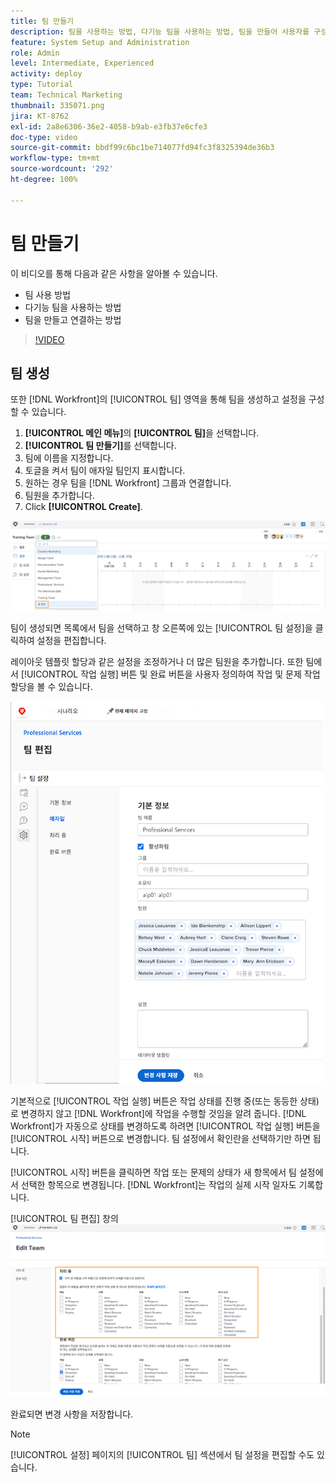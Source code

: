 ```yaml
---
title: 팀 만들기
description: 팀을 사용하는 방법, 다기능 팀을 사용하는 방법, 팀을 만들어 사용자를 구성하고 권한을 부여하는 방법을 알아봅니다.
feature: System Setup and Administration
role: Admin
level: Intermediate, Experienced
activity: deploy
type: Tutorial
team: Technical Marketing
thumbnail: 335071.png
jira: KT-8762
exl-id: 2a8e6306-36e2-4058-b9ab-e3fb37e6cfe3
doc-type: video
source-git-commit: bbdf99c6bc1be714077fd94fc3f8325394de36b3
workflow-type: tm+mt
source-wordcount: '292'
ht-degree: 100%

---
```


# 팀 만들기

이 비디오를 통해 다음과 같은 사항을 알아볼 수 있습니다.

* 팀 사용 방법
* 다기능 팀을 사용하는 방법
* 팀을 만들고 연결하는 방법

>[!VIDEO](https://video.tv.adobe.com/v/3432883/?quality=12&learn=on&enablevpops=1&captions=kor)

## 팀 생성

또한 [!DNL Workfront]의 [!UICONTROL 팀] 영역을 통해 팀을 생성하고 설정을 구성할 수 있습니다.

1. **[!UICONTROL 메인 메뉴]**&#x200B;의 **[!UICONTROL 팀]**&#x200B;을 선택합니다.
1. **[!UICONTROL 팀 만들기]**&#x200B;를 선택합니다.
1. 팀에 이름을 지정합니다.
1. 토글을 켜서 팀이 애자일 팀인지 표시합니다.
1. 원하는 경우 팀을 [!DNL Workfront] 그룹과 연결합니다.
1. 팀원을 추가합니다.
1. Click **[!UICONTROL Create]**.

![[!UICONTROL 팀] 페이지의 팀 메뉴](assets/admin-fund-create-team.png)

팀이 생성되면 목록에서 팀을 선택하고 창 오른쪽에 있는 [!UICONTROL 팀 설정]을 클릭하여 설정을 편집합니다.

레이아웃 템플릿 할당과 같은 설정을 조정하거나 더 많은 팀원을 추가합니다. 또한 팀에서 [!UICONTROL 작업 실행] 버튼 및 완료 버튼을 사용자 정의하여 작업 및 문제 작업 할당을 볼 수 있습니다.

![[!UICONTROL 팀 편집] 창](assets/admin-fund-team-settings.png)

기본적으로 [!UICONTROL 작업 실행] 버튼은 작업 상태를 진행 중(또는 동등한 상태)로 변경하지 않고 [!DNL Workfront]에 작업을 수행할 것임을 알려 줍니다. [!DNL Workfront]가 자동으로 상태를 변경하도록 하려면 [!UICONTROL 작업 실행] 버튼을 [!UICONTROL 시작] 버튼으로 변경합니다. 팀 설정에서 확인란을 선택하기만 하면 됩니다.

[!UICONTROL 시작] 버튼을 클릭하면 작업 또는 문제의 상태가 새 항목에서 팀 설정에서 선택한 항목으로 변경됩니다. [!DNL Workfront]는 작업의 실제 시작 일자도 기록합니다.

[!UICONTROL 팀 편집] 창의 ![[!UICONTROL 작업 실행] 섹션](assets/admin-fund-start-button-team.png)

완료되면 변경 사항을 저장합니다.


>[!NOTE]
>
>[!UICONTROL 설정] 페이지의 [!UICONTROL 팀] 섹션에서 팀 설정을 편집할 수도 있습니다.

<!--
learn more URLs
Create a team
Work On It and Done button overview
-->
